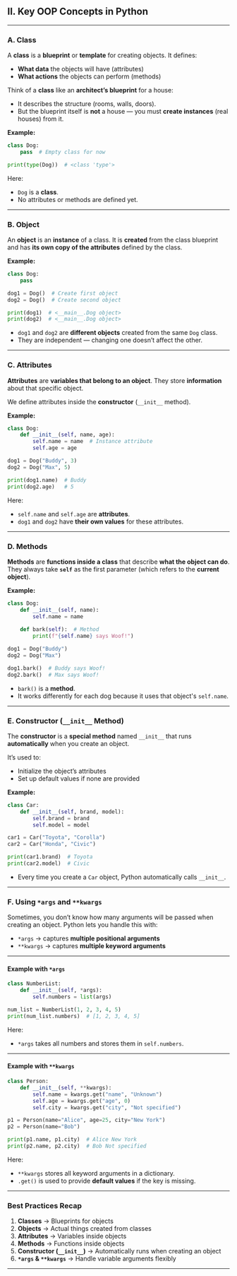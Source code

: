 ## **II. Key OOP Concepts in Python**

---

### **A. Class**

A **class** is a **blueprint** or **template** for creating objects.
It defines:

* **What data** the objects will have (attributes)
* **What actions** the objects can perform (methods)

Think of a **class** like an **architect’s blueprint** for a house:

* It describes the structure (rooms, walls, doors).
* But the blueprint itself is **not** a house — you must **create instances** (real houses) from it.

**Example:**

```python
class Dog:
    pass  # Empty class for now

print(type(Dog))  # <class 'type'>
```

Here:

* `Dog` is a **class**.
* No attributes or methods are defined yet.

---

### **B. Object**

An **object** is an **instance** of a class.
It is **created** from the class blueprint and has **its own copy of the attributes** defined by the class.

**Example:**

```python
class Dog:
    pass

dog1 = Dog()  # Create first object
dog2 = Dog()  # Create second object

print(dog1)  # <__main__.Dog object>
print(dog2)  # <__main__.Dog object>
```

* `dog1` and `dog2` are **different objects** created from the same `Dog` class.
* They are independent — changing one doesn’t affect the other.

---

### **C. Attributes**

**Attributes** are **variables that belong to an object**.
They store **information** about that specific object.

We define attributes inside the **constructor** (`__init__` method).

**Example:**

```python
class Dog:
    def __init__(self, name, age):
        self.name = name  # Instance attribute
        self.age = age

dog1 = Dog("Buddy", 3)
dog2 = Dog("Max", 5)

print(dog1.name)  # Buddy
print(dog2.age)   # 5
```

Here:

* `self.name` and `self.age` are **attributes**.
* `dog1` and `dog2` have **their own values** for these attributes.

---

### **D. Methods**

**Methods** are **functions inside a class** that describe **what the object can do**.
They always take **`self`** as the first parameter (which refers to the **current object**).

**Example:**

```python
class Dog:
    def __init__(self, name):
        self.name = name
    
    def bark(self):  # Method
        print(f"{self.name} says Woof!")

dog1 = Dog("Buddy")
dog2 = Dog("Max")

dog1.bark()  # Buddy says Woof!
dog2.bark()  # Max says Woof!
```

* `bark()` is a **method**.
* It works differently for each dog because it uses that object's `self.name`.

---

### **E. Constructor (`__init__` Method)**

The **constructor** is a **special method** named `__init__` that runs **automatically** when you create an object.

It’s used to:

* Initialize the object’s attributes
* Set up default values if none are provided

**Example:**

```python
class Car:
    def __init__(self, brand, model):
        self.brand = brand
        self.model = model

car1 = Car("Toyota", "Corolla")
car2 = Car("Honda", "Civic")

print(car1.brand)  # Toyota
print(car2.model)  # Civic
```

* Every time you create a `Car` object, Python automatically calls `__init__`.

---

### **F. Using `*args` and `**kwargs`**

Sometimes, you don’t know how many arguments will be passed when creating an object.
Python lets you handle this with:

* `*args` → captures **multiple positional arguments**
* `**kwargs` → captures **multiple keyword arguments**

---

#### **Example with `*args`**

```python
class NumberList:
    def __init__(self, *args):
        self.numbers = list(args)

num_list = NumberList(1, 2, 3, 4, 5)
print(num_list.numbers)  # [1, 2, 3, 4, 5]
```

Here:

* `*args` takes all numbers and stores them in `self.numbers`.

---

#### **Example with `**kwargs`**

```python
class Person:
    def __init__(self, **kwargs):
        self.name = kwargs.get("name", "Unknown")
        self.age = kwargs.get("age", 0)
        self.city = kwargs.get("city", "Not specified")

p1 = Person(name="Alice", age=25, city="New York")
p2 = Person(name="Bob")

print(p1.name, p1.city)  # Alice New York
print(p2.name, p2.city)  # Bob Not specified
```

Here:

* `**kwargs` stores all keyword arguments in a dictionary.
* `.get()` is used to provide **default values** if the key is missing.

---

### **Best Practices Recap**

1. **Classes** → Blueprints for objects
2. **Objects** → Actual things created from classes
3. **Attributes** → Variables inside objects
4. **Methods** → Functions inside objects
5. **Constructor (`__init__`)** → Automatically runs when creating an object
6. **`*args` & `**kwargs`** → Handle variable arguments flexibly

---

